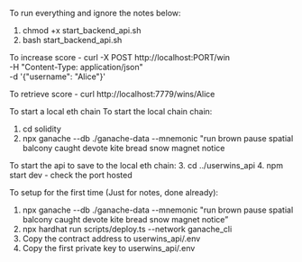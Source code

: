To run everything and ignore the notes below:
1. chmod +x start_backend_api.sh
2. bash start_backend_api.sh

To increase score - 
curl -X POST http://localhost:PORT/win \
  -H "Content-Type: application/json" \
  -d '{"username": "Alice"}'

To retrieve score -
curl http://localhost:7779/wins/Alice



To start a local eth chain
To start the local chain chain:
1. cd solidity
2. npx ganache --db ./ganache-data --mnemonic "run brown pause spatial balcony caught devote kite bread snow magnet notice

To start the api to save to the local eth chain:
3. cd ../userwins_api
4. npm start dev - check the port hosted


To setup for the first time (Just for notes, done already):
1. npx ganache --db ./ganache-data --mnemonic "run brown pause spatial balcony caught devote kite bread snow magnet notice”
2. npx hardhat run scripts/deploy.ts --network ganache_cli
3. Copy the contract address to userwins_api/.env
4. Copy the first private key to userwins_api/.env